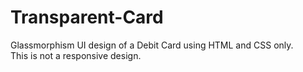 # Transparent-Card 
Glassmorphism UI design of a Debit Card using HTML and CSS only.<br>This is not a responsive design.
